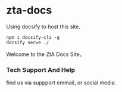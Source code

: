 # zta-docs

Using docsify to host this site.

```
npm i docsify-cli -g
docsify serve ./
```

Welcome to the ZtA Docs Site。

### Tech Support And Help

find us via suppport emmail, or social media.
